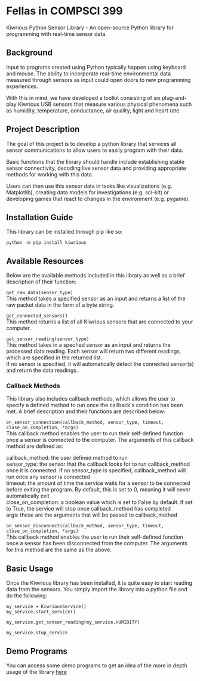 # Fellas in COMPSCI 399
Kiwrious Python Sensor Library - An open-source Python library for programming with real-time sensor data. 

## Background  
Input to programs created using Python typically happen using keyboard and mouse. The ability to incorporate real-time
environmental data measured through sensors as input could open doors to new programming experiences.

With this in mind, we have developed a toolkit consisting of six plug-and-play Kiwrious USB sensors that measure various physical phenomena such as humidity, temperature, conductance, air quality, light and heart rate.

## Project Description
The goal of this project is to develop a python library that services all sensor communications to allow users to easily program with their data.

Basic functions that the library should handle include establishing stable sensor connectivity, decoding live sensor data and
providing appropriate methods for working with this data.

Users can then use this sensor data in tasks like visualizations (e.g. Matplotlib), creating data models for investigations (e.g. sci-kit) or developing games that react to changes in the environment (e.g. pygame).

## Installation Guide
This library can be installed through pip like so:

    python -m pip install kiwrious
    
## Available Resources

Below are the available methods included in this library as well as a brief description of their function:

```get_raw_data(sensor_type)```  
This method takes a specified sensor as an input and returns a list of the raw packet data in the form of a byte string.

```get_connected_sensors()```  
This method returns a list of all Kiwrious sensors that are connected to your computer.

```get_sensor_reading(sensor_type)```  
This method takes in a specfied sensor as an input and returns the processed data reading. Each sensor will return two different readings, which are specified in the returned list.  
If no sensor is specified, it will automatically detect the connected sensor(s) and return the data readings.

### Callback Methods
This library also includes callback methods, which allows the user to specify a defined method to run once the callback's condition has been met. A brief description and their functions are described below:  

``` on_sensor_connection(callback_method, sensor_type, timeout, close_on_completion, *args) ```  
This callback method enables the user to run their self-defined function once a sensor is connected to the computer. The arguments of this callback method are defined as: 

callback_method: the user defined method to run  
sensor_type: the sensor that the callback looks for to run callback_method once it is connected. If no sensor_type is specified, callback_method will run once any sensor is connected  
timeout: the amount of time the service waits for a sensor to be connected before exiting the program. By default, this is set to 0, meaning it will never automatically exit  
close_on_completion: a boolean value which is set to False by default. If set to True, the service will stop once callback_method has completed  
args: these are the arguments that will be passed to callback_method

``` on_sensor_disconnect(callback_method, sensor_type, timeout, close_on_completion, *args) ```  
This callback method enables the user to run their self-defined function once a sensor has been disconnected from the computer. The arguments for this method are the same as the above.

## Basic Usage
Once the Kiwrious library has been installed, it is quite easy to start reading data from the sensors. You simply import the library into a python file and do the following:
```
my_service = KiwriousService()
my_service.start_service()

my_service.get_sensor_reading(my_service.HUMIDITY)

my_service.stop_service
```

## Demo Programs
You can access some demo programs to get an idea of the more in depth usage of the library [here](link_here.com)
